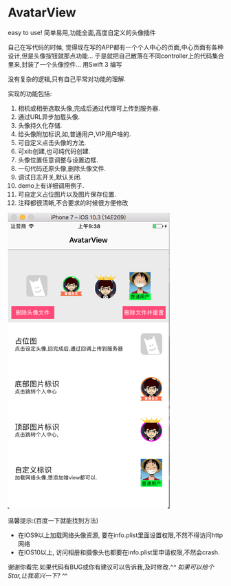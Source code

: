 # AvatarView
easy to use! 简单易用,功能全面,高度自定义的头像插件

自己在写代码的时候, 觉得现在写的APP都有一个个人中心的页面,中心页面有各种设计,但是头像按钮就那点功能...
于是就把自己散落在不同controller上的代码集合里来,封装了一个头像控件...
用Swift 3 编写


没有复杂的逻辑,只有自己平常对功能的理解.

实现的功能包括:
1. 相机或相册选取头像,完成后通过代理可上传到服务器.
2. 通过URL异步加载头像.
3. 头像持久化存储.
4. 给头像附加标识,如,普通用户,VIP用户啥的.
5. 可自定义点击头像的方法.
6. 可xib创建,也可纯代码创建.
7. 头像位置任意调整与设置边框.
8. 一句代码还原头像,删除头像文件.
9. 调试日志开关,默认关闭.
10. demo上有详细调用例子.
11. 可自定义占位图片以及图片保存位置. 
12. 注释都很清晰,不合要求的时候很方便修改

![demo展示](https://github.com/chquanquan/AvatarView/blob/master/demoImage.png?raw=true)


温馨提示:(百度一下就能找到方法)
- 在IOS9以上加载网络头像资源, 要在info.plist里面设置权限,不然不得访问http网络
- 在IOS10以上, 访问相册和摄像头也都要在info.plist里申请权限,不然会crash.

谢谢你看完.如果代码有BUG或你有建议可以告诉我,及时修改.^_^
如果可以给个Star,让我高兴一下? ^_^








